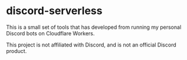 # discord-serverless

This is a small set of tools that has developed from running my personal
Discord bots on Cloudflare Workers.

This project is not affiliated with Discord, and is not an official Discord
product.
